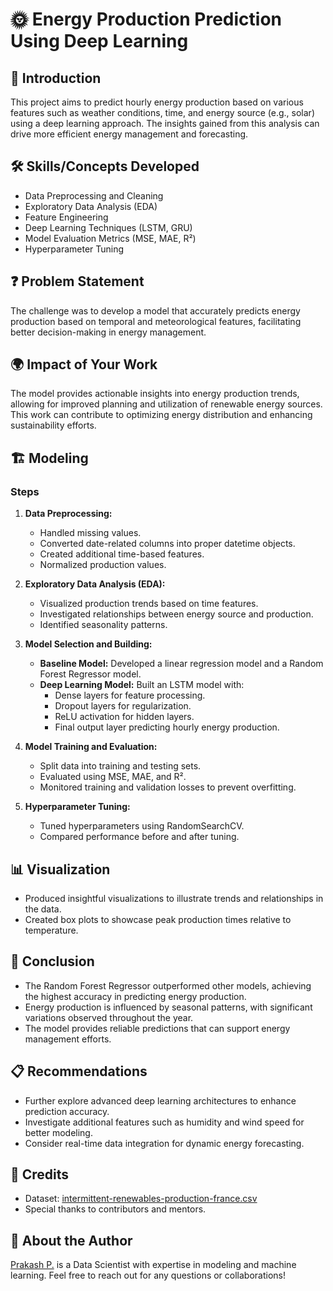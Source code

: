 # 🌞 Energy Production Prediction Using Deep Learning

## 📖 Introduction
This project aims to predict hourly energy production based on various features such as weather conditions, time, and energy source (e.g., solar) using a deep learning approach. The insights gained from this analysis can drive more efficient energy management and forecasting.

## 🛠️ Skills/Concepts Developed
- Data Preprocessing and Cleaning
- Exploratory Data Analysis (EDA)
- Feature Engineering
- Deep Learning Techniques (LSTM, GRU)
- Model Evaluation Metrics (MSE, MAE, R²)
- Hyperparameter Tuning

## ❓ Problem Statement
The challenge was to develop a model that accurately predicts energy production based on temporal and meteorological features, facilitating better decision-making in energy management.

## 🌍 Impact of Your Work
The model provides actionable insights into energy production trends, allowing for improved planning and utilization of renewable energy sources. This work can contribute to optimizing energy distribution and enhancing sustainability efforts.

## 🏗️ Modeling
### Steps
1. **Data Preprocessing:**
   - Handled missing values.
   - Converted date-related columns into proper datetime objects.
   - Created additional time-based features.
   - Normalized production values.

2. **Exploratory Data Analysis (EDA):**
   - Visualized production trends based on time features.
   - Investigated relationships between energy source and production.
   - Identified seasonality patterns.

3. **Model Selection and Building:**
   - **Baseline Model:**  Developed a linear regression model and a Random Forest Regressor model.
   - **Deep Learning Model:** Built an LSTM model with:
     - Dense layers for feature processing.
     - Dropout layers for regularization.
     - ReLU activation for hidden layers.
     - Final output layer predicting hourly energy production.

4. **Model Training and Evaluation:**
   - Split data into training and testing sets.
   - Evaluated using MSE, MAE, and R².
   - Monitored training and validation losses to prevent overfitting.

5. **Hyperparameter Tuning:**
   - Tuned hyperparameters using RandomSearchCV.
   - Compared performance before and after tuning.

## 📊 Visualization
- Produced insightful visualizations to illustrate trends and relationships in the data.
- Created box plots to showcase peak production times relative to temperature.

## 🏁 Conclusion
- The Random Forest Regressor outperformed other models, achieving the highest accuracy in predicting energy production.
- Energy production is influenced by seasonal patterns, with significant variations observed throughout the year.
- The model provides reliable predictions that can support energy management efforts.

## 📋 Recommendations
- Further explore advanced deep learning architectures to enhance prediction accuracy.
- Investigate additional features such as humidity and wind speed for better modeling.
- Consider real-time data integration for dynamic energy forecasting.

## 👥 Credits
- Dataset: [intermittent-renewables-production-france.csv](link_to_dataset)
- Special thanks to contributors and mentors.

## 👤 About the Author
[Prakash P.](mailto:prakash2822001@gmail.com) is a Data Scientist with expertise in modeling and machine learning. Feel free to reach out for any questions or collaborations!
